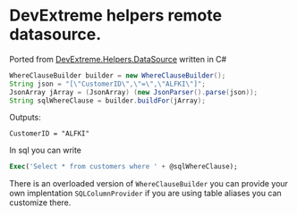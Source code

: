 # DevExtreme helpers remote datasource.
Ported from [DevExtreme.Helpers.DataSource](https://github.com/pavinan/DevExtreme.Helpers.DataSource) written in C#

```java
WhereClauseBuilder builder = new WhereClauseBuilder();
String json = "[\"CustomerID\",\"=\",\"ALFKI\"]";
JsonArray jArray = (JsonArray) (new JsonParser().parse(json));
String sqlWhereClause = builder.buildFor(jArray);
```

Outputs:
```
CustomerID = "ALFKI"
```

In sql you can write
```sql
Exec('Select * from customers where ' + @sqlWhereClause);
```

There is an overloaded version of `WhereClauseBuilder` you can provide your own implentation `SQLColumnProvider` if you are using table aliases you can customize there.
